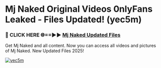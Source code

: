 # Mj Naked Original Videos 0nlyFans Leaked - Files Updated! (yec5m)

<h3>🔴 CLICK HERE 🌐==►► <a href="https://tinyurl.com/up5wt9bj" rel="nofollow">Mj Naked Updated Files</a></h3>

Get Mj Naked and all content. Now you can access all videos and pictures of Mj Naked. New Updated Files 2025!

[![yec5m](https://i.imgur.com/ABiUzMV.gif)](https://tinyurl.com/up5wt9bj)
